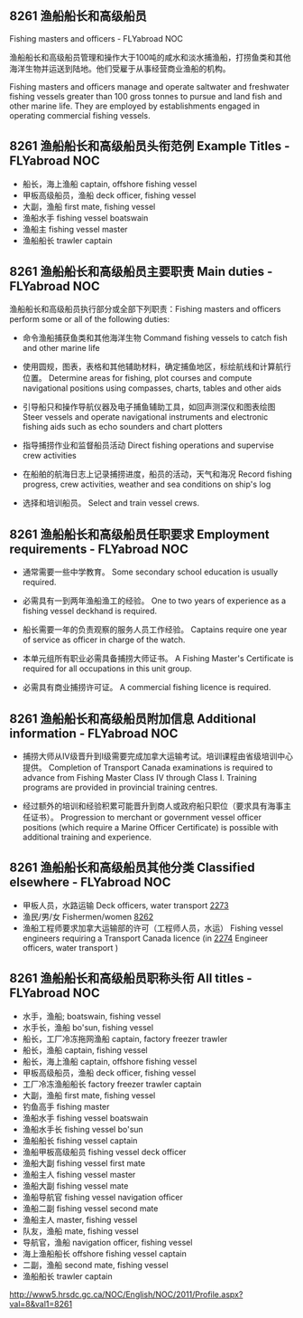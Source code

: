 ## 8261 渔船船长和高级船员
Fishing masters and officers - FLYabroad NOC

渔船船长和高级船员管理和操作大于100吨的咸水和淡水捕渔船，打捞鱼类和其他海洋生物并运送到陆地。他们受雇于从事经营商业渔船的机构。

Fishing masters and officers manage and operate saltwater and freshwater fishing vessels greater than 100 gross tonnes to pursue and land fish and other marine life. They are employed by establishments engaged in operating commercial fishing vessels.

## 8261 渔船船长和高级船员头衔范例 Example Titles - FLYabroad NOC

* 船长，海上渔船 captain, offshore fishing vessel
* 甲板高级船员，渔船 deck officer, fishing vessel
* 大副，渔船 first mate, fishing vessel
* 渔船水手 fishing vessel boatswain
* 渔船主 fishing vessel master
* 渔船船长 trawler captain

## 8261 渔船船长和高级船员主要职责 Main duties - FLYabroad NOC

渔船船长和高级船员执行部分或全部下列职责：Fishing masters and officers perform some or all of the following duties:

* 命令渔船捕获鱼类和其他海洋生物
Command fishing vessels to catch fish and other marine life

* 使用圆规，图表，表格和其他辅助材料，确定捕鱼地区，标绘航线和计算航行位置。
Determine areas for fishing, plot courses and compute navigational positions using compasses, charts, tables and other aids

* 引导船只和操作导航仪器及电子捕鱼辅助工具，如回声测深仪和图表绘图
Steer vessels and operate navigational instruments and electronic fishing aids such as echo sounders and chart plotters

* 指导捕捞作业和监督船员活动
Direct fishing operations and supervise crew activities

* 在船舶的航海日志上记录捕捞进度，船员的活动，天气和海况
Record fishing progress, crew activities, weather and sea conditions on ship's log

* 选择和培训船员。
Select and train vessel crews.

## 8261 渔船船长和高级船员任职要求 Employment requirements - FLYabroad NOC

* 通常需要一些中学教育。
Some secondary school education is usually required.

* 必需具有一到两年渔船渔工的经验。
One to two years of experience as a fishing vessel deckhand is required.

* 船长需要一年的负责观察的服务人员工作经验。
Captains require one year of service as officer in charge of the watch.

* 本单元组所有职业必需具备捕捞大师证书。
A Fishing Master's Certificate is required for all occupations in this unit group.

* 必需具有商业捕捞许可证。
A commercial fishing licence is required.

## 8261 渔船船长和高级船员附加信息 Additional information - FLYabroad NOC

* 捕捞大师从IV级晋升到I级需要完成加拿大运输考试。培训课程由省级培训中心提供。
Completion of Transport Canada examinations is required to advance from Fishing Master Class IV through Class I. Training programs are provided in provincial training centres.

* 经过额外的培训和经验积累可能晋升到商人或政府船只职位（要求具有海事主任证书）。
Progression to merchant or government vessel officer positions (which require a Marine Officer Certificate) is possible with additional training and experience.

## 8261 渔船船长和高级船员其他分类 Classified elsewhere - FLYabroad NOC

* 甲板人员，水路运输 Deck officers, water transport [2273](2273)
* 渔民/男/女 Fishermen/women [8262](8262)
* 渔船工程师要求加拿大运输部的许可（工程师人员，水运） Fishing vessel engineers requiring a Transport Canada licence (in [2274](2274) Engineer officers, water transport )

## 8261 渔船船长和高级船员职称头衔 All titles - FLYabroad NOC

* 水手，渔船; boatswain, fishing vessel
* 水手长，渔船 bo'sun, fishing vessel
* 船长，工厂冷冻拖网渔船 captain, factory freezer trawler
* 船长，渔船 captain, fishing vessel
* 船长，海上渔船 captain, offshore fishing vessel
* 甲板高级船员，渔船 deck officer, fishing vessel
* 工厂冷冻渔船船长 factory freezer trawler captain
* 大副，渔船 first mate, fishing vessel
* 钓鱼高手 fishing master
* 渔船水手 fishing vessel boatswain
* 渔船水手长 fishing vessel bo'sun
* 渔船船长 fishing vessel captain
* 渔船甲板高级船员 fishing vessel deck officer
* 渔船大副 fishing vessel first mate
* 渔船主人 fishing vessel master
* 渔船大副 fishing vessel mate
* 渔船导航官 fishing vessel navigation officer
* 渔船二副 fishing vessel second mate
* 渔船主人 master, fishing vessel
* 队友，渔船 mate, fishing vessel
* 导航官，渔船 navigation officer, fishing vessel
* 海上渔船船长 offshore fishing vessel captain
* 二副，渔船 second mate, fishing vessel
* 渔船船长 trawler captain

http://www5.hrsdc.gc.ca/NOC/English/NOC/2011/Profile.aspx?val=8&val1=8261